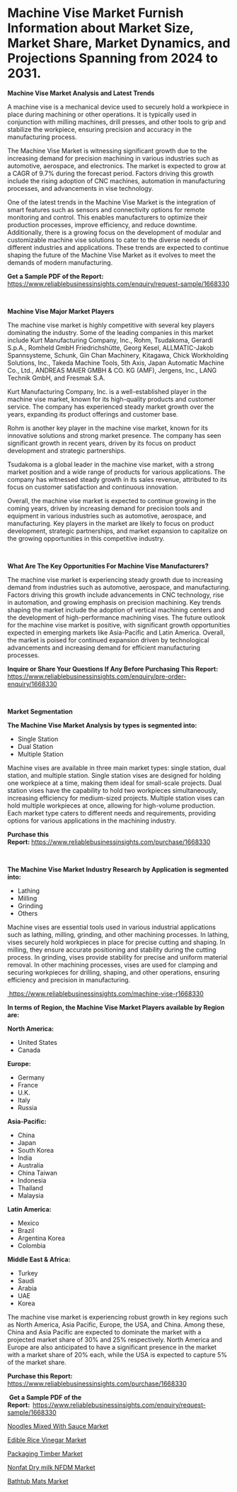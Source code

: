 <p><h1>Machine Vise Market Furnish Information about Market Size, Market Share, Market Dynamics, and Projections Spanning from 2024 to 2031.</h1></p><p><strong>Machine Vise Market Analysis and Latest Trends</strong></p>
<p><p>A machine vise is a mechanical device used to securely hold a workpiece in place during machining or other operations. It is typically used in conjunction with milling machines, drill presses, and other tools to grip and stabilize the workpiece, ensuring precision and accuracy in the manufacturing process.</p><p>The Machine Vise Market is witnessing significant growth due to the increasing demand for precision machining in various industries such as automotive, aerospace, and electronics. The market is expected to grow at a CAGR of 9.7% during the forecast period. Factors driving this growth include the rising adoption of CNC machines, automation in manufacturing processes, and advancements in vise technology.</p><p>One of the latest trends in the Machine Vise Market is the integration of smart features such as sensors and connectivity options for remote monitoring and control. This enables manufacturers to optimize their production processes, improve efficiency, and reduce downtime. Additionally, there is a growing focus on the development of modular and customizable machine vise solutions to cater to the diverse needs of different industries and applications. These trends are expected to continue shaping the future of the Machine Vise Market as it evolves to meet the demands of modern manufacturing.</p></p>
<p><strong>Get a Sample PDF of the Report:&nbsp;</strong> <a href="https://www.reliablebusinessinsights.com/enquiry/request-sample/1668330">https://www.reliablebusinessinsights.com/enquiry/request-sample/1668330</a></p>
<p>&nbsp;</p>
<p><strong>Machine Vise Major Market Players</strong></p>
<p><p>The machine vise market is highly competitive with several key players dominating the industry. Some of the leading companies in this market include Kurt Manufacturing Company, Inc., Rohm, Tsudakoma, Gerardi S.p.A., Romheld GmbH Friedrichshütte, Georg Kesel, ALLMATIC-Jakob Spannsysteme, Schunk, Gin Chan Machinery, Kitagawa, Chick Workholding Solutions, Inc., Takeda Machine Tools, 5th Axis, Japan Automatic Machine Co., Ltd., ANDREAS MAIER GMBH & CO. KG (AMF), Jergens, Inc., LANG Technik GmbH, and Fresmak S.A.</p><p>Kurt Manufacturing Company, Inc. is a well-established player in the machine vise market, known for its high-quality products and customer service. The company has experienced steady market growth over the years, expanding its product offerings and customer base.</p><p>Rohm is another key player in the machine vise market, known for its innovative solutions and strong market presence. The company has seen significant growth in recent years, driven by its focus on product development and strategic partnerships.</p><p>Tsudakoma is a global leader in the machine vise market, with a strong market position and a wide range of products for various applications. The company has witnessed steady growth in its sales revenue, attributed to its focus on customer satisfaction and continuous innovation.</p><p>Overall, the machine vise market is expected to continue growing in the coming years, driven by increasing demand for precision tools and equipment in various industries such as automotive, aerospace, and manufacturing. Key players in the market are likely to focus on product development, strategic partnerships, and market expansion to capitalize on the growing opportunities in this competitive industry.</p></p>
<p>&nbsp;</p>
<p><strong>What Are The Key Opportunities For Machine Vise Manufacturers?</strong></p>
<p><p>The machine vise market is experiencing steady growth due to increasing demand from industries such as automotive, aerospace, and manufacturing. Factors driving this growth include advancements in CNC technology, rise in automation, and growing emphasis on precision machining. Key trends shaping the market include the adoption of vertical machining centers and the development of high-performance machining vises. The future outlook for the machine vise market is positive, with significant growth opportunities expected in emerging markets like Asia-Pacific and Latin America. Overall, the market is poised for continued expansion driven by technological advancements and increasing demand for efficient manufacturing processes.</p></p>
<p><strong>Inquire or Share Your Questions If Any Before Purchasing This Report:</strong> <a href="https://www.reliablebusinessinsights.com/enquiry/pre-order-enquiry/1668330">https://www.reliablebusinessinsights.com/enquiry/pre-order-enquiry/1668330</a></p>
<p>&nbsp;</p>
<p><strong>Market Segmentation</strong></p>
<p><strong>The Machine Vise Market Analysis by types is segmented into:</strong></p>
<p><ul><li>Single Station</li><li>Dual Station</li><li>Multiple Station</li></ul></p>
<p><p>Machine vises are available in three main market types: single station, dual station, and multiple station. Single station vises are designed for holding one workpiece at a time, making them ideal for small-scale projects. Dual station vises have the capability to hold two workpieces simultaneously, increasing efficiency for medium-sized projects. Multiple station vises can hold multiple workpieces at once, allowing for high-volume production. Each market type caters to different needs and requirements, providing options for various applications in the machining industry.</p></p>
<p><strong>Purchase this Report:&nbsp;</strong><a href="https://www.reliablebusinessinsights.com/purchase/1668330">https://www.reliablebusinessinsights.com/purchase/1668330</a></p>
<p>&nbsp;</p>
<p><strong>The Machine Vise Market Industry Research by Application is segmented into:</strong></p>
<p><ul><li>Lathing</li><li>Milling</li><li>Grinding</li><li>Others</li></ul></p>
<p><p>Machine vises are essential tools used in various industrial applications such as lathing, milling, grinding, and other machining processes. In lathing, vises securely hold workpieces in place for precise cutting and shaping. In milling, they ensure accurate positioning and stability during the cutting process. In grinding, vises provide stability for precise and uniform material removal. In other machining processes, vises are used for clamping and securing workpieces for drilling, shaping, and other operations, ensuring efficiency and precision in manufacturing.</p></p>
<p><a href="https://www.reliablebusinessinsights.com/machine-vise-r1668330">&nbsp;https://www.reliablebusinessinsights.com/machine-vise-r1668330</a></p>
<p><strong>In terms of Region, the Machine Vise Market Players available by Region are:</strong></p>
<p>
    <p> <strong> North America: </strong>
        <ul>
            <li>United States</li>
            <li>Canada</li>
        </ul>
        </p> 
    <p> <strong> Europe: </strong>
        <ul>
            <li>Germany</li>
            <li>France</li>
            <li>U.K.</li>
            <li>Italy</li>
            <li>Russia</li>
        </ul>
        </p> 
    <p> <strong> Asia-Pacific: </strong>
        <ul>
            <li>China</li>
            <li>Japan</li>
            <li>South Korea</li>
            <li>India</li>
            <li>Australia</li>
            <li>China Taiwan</li>
            <li>Indonesia</li>
            <li>Thailand</li>
            <li>Malaysia</li>
        </ul>
        </p> 
    <p> <strong> Latin America: </strong>
        <ul>
            <li>Mexico</li>
            <li>Brazil</li>
            <li>Argentina Korea</li>
            <li>Colombia</li>
        </ul>
        </p> 
    <p> <strong> Middle East & Africa: </strong>
        <ul>
            <li>Turkey</li>
            <li>Saudi</li>
            <li>Arabia</li>
            <li>UAE</li>
            <li>Korea</li>
        </ul>
    </p>
    </p>
<p><p>The machine vise market is experiencing robust growth in key regions such as North America, Asia Pacific, Europe, the USA, and China. Among these, China and Asia Pacific are expected to dominate the market with a projected market share of 30% and 25% respectively. North America and Europe are also anticipated to have a significant presence in the market with a market share of 20% each, while the USA is expected to capture 5% of the market share.</p></p>
<p><strong>Purchase this Report: </strong><a href="https://www.reliablebusinessinsights.com/purchase/1668330">https://www.reliablebusinessinsights.com/purchase/1668330</a></p>
<p>&nbsp;<strong>Get a Sample PDF of the Report:&nbsp;&nbsp;</strong><a href="https://www.reliablebusinessinsights.com/enquiry/request-sample/1668330">https://www.reliablebusinessinsights.com/enquiry/request-sample/1668330</a></p>
<p><strong></strong></p>
<p><p><a href="https://medium.com/@audieyost2008/global-noodles-mixed-with-sauce-industry-types-applications-market-players-regional-growth-dc97f9562f6e">Noodles Mixed With Sauce Market</a></p><p><a href="https://medium.com/@djjdj3773/edible-rice-vinegar-market-share-size-trends-industry-analysis-report-by-application-9712c07ed915">Edible Rice Vinegar Market</a></p><p><a href="https://github.com/LarryPearsongXXfvf/Market-Research-Report-List-1/blob/main/packaging-timber-market.md">Packaging Timber Market</a></p><p><a href="https://medium.com/@cathymaggio_46644/global-nonfat-dry-milk-nfdm-market-by-product-type-by-application-by-region-and-companies-19fb8b7f877b">Nonfat Dry milk NFDM Market</a></p><p><a href="https://github.com/brendafegmorris532/Market-Research-Report-List-2/blob/main/bathtub-mats-market.md">Bathtub Mats Market</a></p></p>